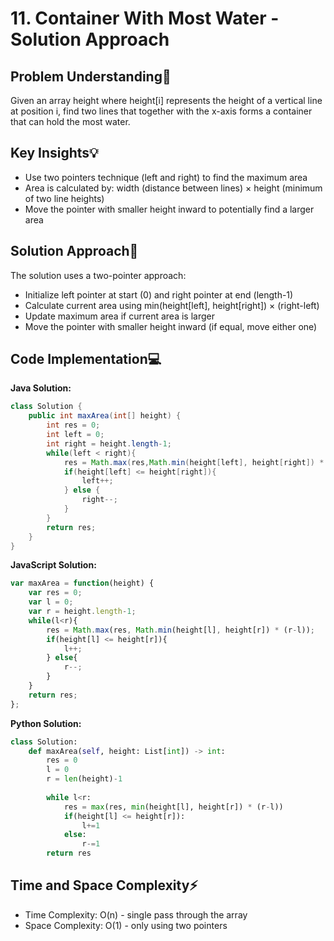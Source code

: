 # 11. Container With Most Water - Solution Approach

## Problem Understanding🤔

Given an array height where height[i] represents the height of a vertical line at position i, find two lines that together with the x-axis forms a container that can hold the most water.

## Key Insights💡

- Use two pointers technique (left and right) to find the maximum area
- Area is calculated by: width (distance between lines) × height (minimum of two line heights)
- Move the pointer with smaller height inward to potentially find a larger area

## Solution Approach🎯

The solution uses a two-pointer approach:

- Initialize left pointer at start (0) and right pointer at end (length-1)
- Calculate current area using min(height[left], height[right]) × (right-left)
- Update maximum area if current area is larger
- Move the pointer with smaller height inward (if equal, move either one)

## Code Implementation💻

**Java Solution:**

```java
class Solution {
    public int maxArea(int[] height) {
        int res = 0;
        int left = 0;
        int right = height.length-1;
        while(left < right){
            res = Math.max(res,Math.min(height[left], height[right]) * (right-left));
            if(height[left] <= height[right]){
                left++;
            } else {
                right--;
            }
        }
        return res;
    }
}
```

**JavaScript Solution:**

```jsx
var maxArea = function(height) {
    var res = 0;
    var l = 0;
    var r = height.length-1;
    while(l<r){
        res = Math.max(res, Math.min(height[l], height[r]) * (r-l));
        if(height[l] <= height[r]){
            l++;
        } else{
            r--;
        }
    }
    return res;
};
```

**Python Solution:**

```python
class Solution:
    def maxArea(self, height: List[int]) -> int:
        res = 0
        l = 0
        r = len(height)-1
        
        while l<r:
            res = max(res, min(height[l], height[r]) * (r-l))
            if(height[l] <= height[r]):
                l+=1
            else:
                r-=1
        return res
```

## Time and Space Complexity⚡

- Time Complexity: O(n) - single pass through the array
- Space Complexity: O(1) - only using two pointers